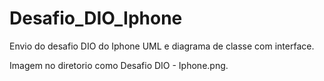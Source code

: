 # Desafio_DIO_Iphone
Envio do desafio DIO do Iphone UML e diagrama de classe com interface.

Imagem no diretorio como Desafio DIO - Iphone.png.
